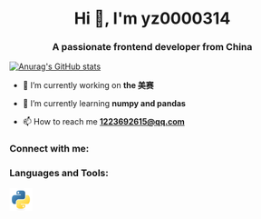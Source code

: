 


<!--
**yz0000314/yz0000314** is a ✨ _special_ ✨ repository because its `README.md` (this file) appears on your GitHub profile.

Here are some ideas to get you started:

- 🔭 I’m currently working on ...
- 🌱 I’m currently learning ...
- 👯 I’m looking to collaborate on ...
- 🤔 I’m looking for help with ...
- 💬 Ask me about ...
- 📫 How to reach me: ...
- 😄 Pronouns: ...
- ⚡ Fun fact: ...
-->

<h1 align="center">Hi 👋, I'm yz0000314</h1>
<h3 align="center">A passionate frontend developer from China</h3>

[![Anurag's GitHub stats](https://github-readme-stats.vercel.app/api?username=yz0000314)](https://github.com/anuraghazra/github-readme-stats)
- 🔭 I’m currently working on **the 美赛**

- 🌱 I’m currently learning **numpy and pandas**

- 📫 How to reach me **1223692615@qq.com**

<h3 align="left">Connect with me:</h3>
<p align="left">
</p>

<h3 align="left">Languages and Tools:</h3>
<p align="left"> <a href="https://www.python.org" target="_blank" rel="noreferrer"> <img src="https://raw.githubusercontent.com/devicons/devicon/master/icons/python/python-original.svg" alt="python" width="40" height="40"/> </a> </p>
